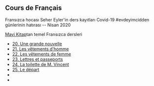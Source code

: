## Cours de Français

Fransızca hocası Seher Eyler'in ders kayıtları
Covid-19 #evdeyimcidden günlerinin hatırası -- Nisan 2020

[Mavi Kitap](https://www.youtube.com/redirect?q=https%3A%2F%2Fwww.academia.edu%2F35338057%2FGaston_Mauger_Cours_De_Langue_Et_De_Civilisation_Francaise_I._I_Hachette)tan temel Fransızca dersleri

* [20. Une grande nouvelle](ders/20.md)
* [21. Les vêtements d'homme](ders/21.md)
* [22. Les vêtements de femme](ders/22.md)
* [23. Lettres et passeports](ders/23.md)
* [24. La toilette de M. Vincent](ders/24.md)
* [25. Le départ](ders/25.md)
* [](ders/26.md)
* []()

